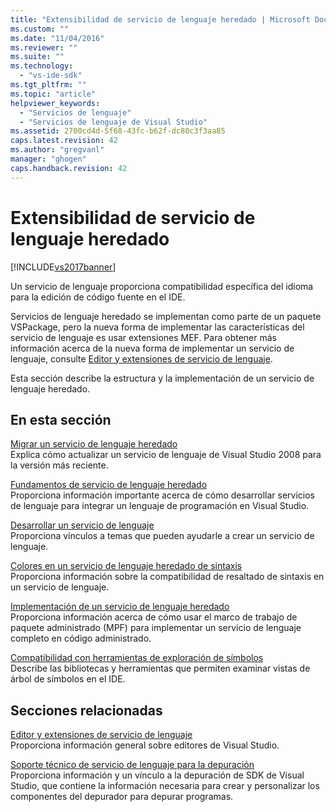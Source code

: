 ```yaml
---
title: "Extensibilidad de servicio de lenguaje heredado | Microsoft Docs"
ms.custom: ""
ms.date: "11/04/2016"
ms.reviewer: ""
ms.suite: ""
ms.technology: 
  - "vs-ide-sdk"
ms.tgt_pltfrm: ""
ms.topic: "article"
helpviewer_keywords: 
  - "Servicios de lenguaje"
  - "Servicios de lenguaje de Visual Studio"
ms.assetid: 2700cd4d-5f68-43fc-b62f-dc80c3f3aa85
caps.latest.revision: 42
ms.author: "gregvanl"
manager: "ghogen"
caps.handback.revision: 42
---
```

# Extensibilidad de servicio de lenguaje heredado
[!INCLUDE[vs2017banner](../../code-quality/includes/vs2017banner.md)]

Un servicio de lenguaje proporciona compatibilidad específica del idioma para la edición de código fuente en el IDE.  
  
 Servicios de lenguaje heredado se implementan como parte de un paquete VSPackage, pero la nueva forma de implementar las características del servicio de lenguaje es usar extensiones MEF. Para obtener más información acerca de la nueva forma de implementar un servicio de lenguaje, consulte [Editor y extensiones de servicio de lenguaje](../../extensibility/editor-and-language-service-extensions.md).  
  
 Esta sección describe la estructura y la implementación de un servicio de lenguaje heredado.  
  
## En esta sección  
 [Migrar un servicio de lenguaje heredado](../../extensibility/internals/migrating-a-legacy-language-service.md)  
 Explica cómo actualizar un servicio de lenguaje de Visual Studio 2008 para la versión más reciente.  
  
 [Fundamentos de servicio de lenguaje heredado](../../extensibility/internals/legacy-language-service-essentials.md)  
 Proporciona información importante acerca de cómo desarrollar servicios de lenguaje para integrar un lenguaje de programación en Visual Studio.  
  
 [Desarrollar un servicio de lenguaje](../../extensibility/internals/developing-a-legacy-language-service.md)  
 Proporciona vínculos a temas que pueden ayudarle a crear un servicio de lenguaje.  
  
 [Colores en un servicio de lenguaje heredado de sintaxis](../../extensibility/internals/syntax-coloring-in-a-legacy-language-service.md)  
 Proporciona información sobre la compatibilidad de resaltado de sintaxis en un servicio de lenguaje.  
  
 [Implementación de un servicio de lenguaje heredado](../../extensibility/internals/implementing-a-legacy-language-service1.md)  
 Proporciona información acerca de cómo usar el marco de trabajo de paquete administrado \(MPF\) para implementar un servicio de lenguaje completo en código administrado.  
  
 [Compatibilidad con herramientas de exploración de símbolos](../../extensibility/internals/supporting-symbol-browsing-tools.md)  
 Describe las bibliotecas y herramientas que permiten examinar vistas de árbol de símbolos en el IDE.  
  
## Secciones relacionadas  
 [Editor y extensiones de servicio de lenguaje](../../extensibility/editor-and-language-service-extensions.md)  
 Proporciona información general sobre editores de Visual Studio.  
  
 [Soporte técnico de servicio de lenguaje para la depuración](../../extensibility/internals/language-service-support-for-debugging.md)  
 Proporciona información y un vínculo a la depuración de SDK de Visual Studio, que contiene la información necesaria para crear y personalizar los componentes del depurador para depurar programas.